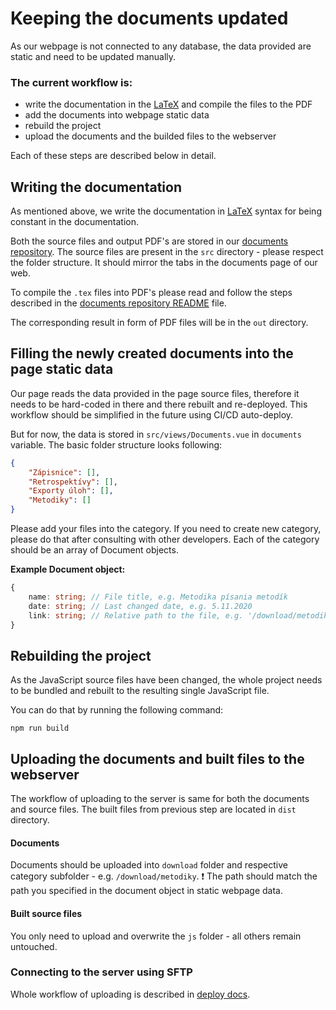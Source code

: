 # Keeping the documents updated

As our webpage is not connected to any database, the data provided are static and
need to be updated manually.

### The current workflow is:

-   write the documentation in the [LaTeX](https://www.latex-project.org/) and
    compile the files to the PDF
-   add the documents into webpage static data
-   rebuild the project
-   upload the documents and the builded files to the webserver

Each of these steps are described below in detail.

## Writing the documentation

As mentioned above, we write the documentation in [LaTeX](https://www.latex-project.org/) syntax for being constant
in the documentation.

Both the source files and output PDF's are stored in our [documents repository](https://github.com/P3K-TEAM/documents).
The source files are present in the `src` directory - please respect the folder structure. It should mirror the tabs in the documents page of our web.

To compile the `.tex` files into PDF's please read and follow the steps described in the [documents repository README](https://github.com/P3K-TEAM/documents/blob/master/README.md) file.

The corresponding result in form of PDF files will be in the `out` directory.

## Filling the newly created documents into the page static data

Our page reads the data provided in the page source files, therefore it needs to be hard-coded in there
and there rebuilt and re-deployed. This workflow should be simplified in the future using CI/CD auto-deploy.

But for now, the data is stored in `src/views/Documents.vue` in `documents` variable.
The basic folder structure looks following:

```json
{
	"Zápisnice": [],
	"Retrospektívy": [],
	"Exporty úloh": [],
	"Metodiky": []
}
```

Please add your files into the category. If you need to create new category, please do that after consulting with other developers.
Each of the category should be an array of Document objects.

**Example Document object:**

```typescript
{
	name: string; // File title, e.g. Metodika písania metodík
	date: string; // Last changed date, e.g. 5.11.2020
	link: string; // Relative path to the file, e.g. '/download/metodiky/metodika-definition-of-done.pdf'
}
```

## Rebuilding the project

As the JavaScript source files have been changed, the whole project needs to be bundled and rebuilt to the
resulting single JavaScript file.

You can do that by running the following command:

```shell script
npm run build
```

## Uploading the documents and built files to the webserver

The workflow of uploading to the server is same for both the documents and source files.
The built files from previous step are located in `dist` directory.

#### Documents

Documents should be uploaded into `download` folder and respective category subfolder - e.g. `/download/metodiky`.
:exclamation: The path should match the path you specified in the document object in static webpage data.

#### Built source files

You only need to upload and overwrite the `js` folder - all others remain untouched.

### Connecting to the server using SFTP

Whole workflow of uploading is described in [deploy docs](./DEPLOY.md).
